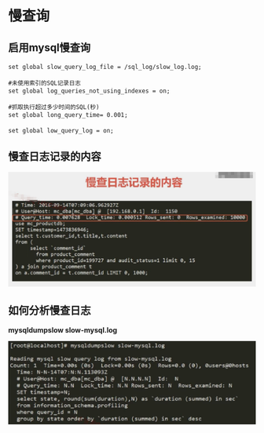 # 慢查询

## 启用mysql慢查询

```
set global slow_query_log_file = /sql_log/slow_log.log;

#未使用索引的SQL记录日志
set global log_queries_not_using_indexes = on; 

#抓取执行超过多少时间的SQL(秒)
set global long_query_time= 0.001;

set global low_query_log = on;

```

## 慢查日志记录的内容

![](images/slow_query_content.png)


## 如何分析慢查日志
**mysqldumpslow slow-mysql.log**

![](images/mysqldumpslow.png)



